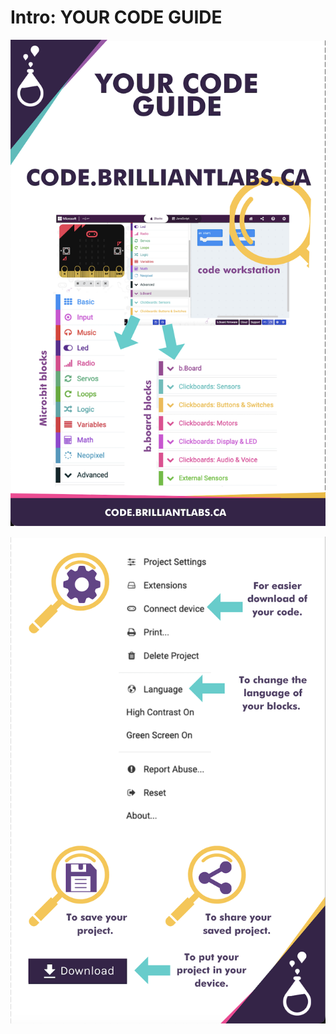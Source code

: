 # Intro:  YOUR CODE GUIDE

<!-- Write here -->
<!-- ![Your_Code_Guide-EN](https://github.com/Brilliant-Labs/code.bl/blob/code_alpha/packaged/docs/static/mb/projects/bboard-tutorials-cards/1_Intro/Intro5/Your_Code_Guide-EN.png?raw=true "Your_Code_Guide-EN")  -->

![Your_Code_Guide-EN_A](https://github.com/Brilliant-Labs/code.bl/blob/code_alpha/packaged/docs/static/mb/projects/bboard-tutorials-cards/1_Intro/Intro5/Your_Code_Guide-EN_A.png?raw=true "Your_Code_Guide-EN_A")

![Your_Code_Guide-EN_B](https://github.com/Brilliant-Labs/code.bl/blob/code_alpha/packaged/docs/static/mb/projects/bboard-tutorials-cards/1_Intro/Intro5/Your_Code_Guide-EN_B.png?raw=true "Your_Code_Guide-EN_B")